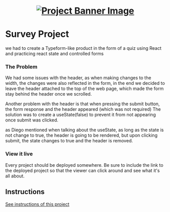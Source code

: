 <h1 align="center">
  <a href="">
    <img src="/src/assets/survey.svg" alt="Project Banner Image">
  </a>
</h1>

# Survey Project

we had to create a Typeform-like product in the form of a quiz using React and practicing react state and controlled forms

### The Problem

We had some issues with the header, as when making changes to the width, the changes were also reflected in the form, in the end we decided to leave the header attached to the top of the web page, which made the form stay behind the header once we scrolled. 

Another problem with the header is that when pressing the submit button, the form response and the header appeared (which was not required) The solution was to create a useState(false) to prevent it from not appearing once submit was clicked.

as Diego mentioned when talking about the useState, as long as the state is not change to true, the header is going to be rendered, but upon clicking submit, the state changes to true and the header is removed. 

### View it live

Every project should be deployed somewhere. Be sure to include the link to the deployed project so that the viewer can click around and see what it's all about.

## Instructions

<a href="instructions.md">
   See instructions of this project
  </a>
